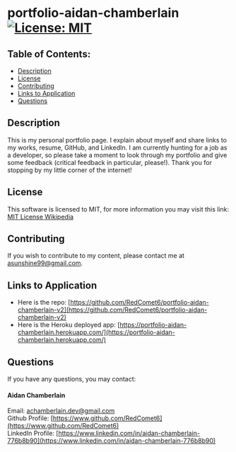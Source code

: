 # portfolio-aidan-chamberlain [![License: MIT](https://img.shields.io/badge/License-MIT-yellow.svg)](https://opensource.org/licenses/MIT)

## Table of Contents:

-   [Description](./README.md#description)
-   [License](./README.md#license)
-   [Contributing](./README.md#contributing)
-   [Links to Application](./README.md#links-to-application)
-   [Questions](./README.md#questions)

## Description

This is my personal portfolio page. I explain about myself and share links to my works, resume, GitHub, and LinkedIn. I am currently hunting for a job as a developer, so please take a moment to look through my portfolio and give some feedback (critical feedback in particular, please!). Thank you for stopping by my little corner of the internet!

## License

This software is licensed to MIT, for more information you may visit this link:
[MIT License Wikipedia](https://en.wikipedia.org/wiki/MIT_License)

## Contributing

If you wish to contribute to my content, please contact me at asunshine99@gmail.com.

## Links to Application

-   Here is the repo: [https://github.com/RedComet6/portfolio-aidan-chamberlain-v2](https://github.com/RedComet6/portfolio-aidan-chamberlain-v2)
-   Here is the Heroku deployed app: [https://portfolio-aidan-chamberlain.herokuapp.com/](https://portfolio-aidan-chamberlain.herokuapp.com/)

## Questions

If you have any questions, you may contact:

#### Aidan Chamberlain

Email: achamberlain.dev@gmail.com  
Github Profile: [https://www.github.com/RedComet6](https://www.github.com/RedComet6)  
LinkedIn Profile: [https://www.linkedin.com/in/aidan-chamberlain-776b8b90](https://www.linkedin.com/in/aidan-chamberlain-776b8b90)
